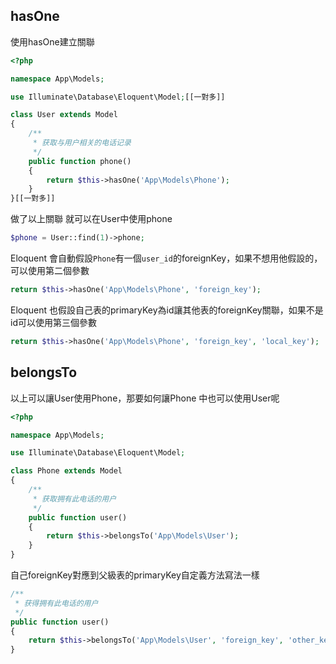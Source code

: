 
## hasOne
使用hasOne建立關聯
```php !=
<?php

namespace App\Models;

use Illuminate\Database\Eloquent\Model;[[一對多]]

class User extends Model
{
    /**
     * 获取与用户相关的电话记录
     */
    public function phone()
    {
        return $this->hasOne('App\Models\Phone');
    }
}[[一對多]]
```
做了以上關聯
就可以在User中使用phone
```php !=
$phone = User::find(1)->phone;
```
Eloquent 會自動假設`Phone`有一個`user_id`的foreignKey，如果不想用他假設的，可以使用第二個參數
```php
return $this->hasOne('App\Models\Phone', 'foreign_key');
```
Eloquent 也假設自己表的primaryKey為id讓其他表的foreignKey關聯，如果不是id可以使用第三個參數
```php
return $this->hasOne('App\Models\Phone', 'foreign_key', 'local_key');
```


## belongsTo
以上可以讓User使用Phone，那要如何讓Phone 中也可以使用User呢
```php
<?php

namespace App\Models;

use Illuminate\Database\Eloquent\Model;

class Phone extends Model
{
    /**
     * 获取拥有此电话的用户
     */
    public function user()
    {
        return $this->belongsTo('App\Models\User');
    }
}
```
自己foreignKey對應到父級表的primaryKey自定義方法寫法一樣
```php
/**
 * 获得拥有此电话的用户
 */
public function user()
{
    return $this->belongsTo('App\Models\User', 'foreign_key', 'other_key');
}
```
